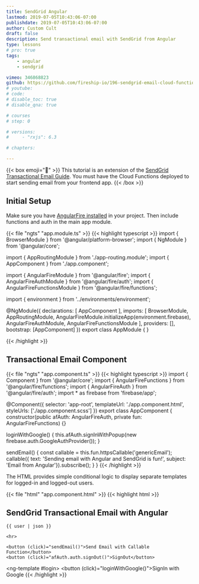 ```yaml
---
title: SendGrid Angular
lastmod: 2019-07-05T10:43:06-07:00
publishdate: 2019-07-05T10:43:06-07:00
author: Custom Cult
draft: false
description: Send transactional email with SendGrid from Angular
type: lessons
# pro: true
tags: 
    - angular
    - sendgrid

vimeo: 346868823
github: https://github.com/fireship-io/196-sendgrid-email-cloud-functions
# youtube: 
# code: 
# disable_toc: true
# disable_qna: true

# courses
# step: 0

# versions: 
#     - "rxjs": 6.3

# chapters:

---
```


{{< box emoji="👀" >}}
This tutorial is an extension of the [SendGrid Transactional Email Guide](/lessons/sendgrid-transactional-email-guide/). You must have the Cloud Functions deployed to start sending email from your frontend app. 
{{< /box >}}


## Initial Setup

Make sure you have [AngularFire installed](/snippets/install-angularfire/) in your project. Then include functions and auth in the main app module. 

{{< file "ngts" "app.module.ts" >}}
{{< highlight typescript >}}
import { BrowserModule } from '@angular/platform-browser';
import { NgModule } from '@angular/core';

import { AppRoutingModule } from './app-routing.module';
import { AppComponent } from './app.component';

import { AngularFireModule } from '@angular/fire';
import { AngularFireAuthModule } from '@angular/fire/auth';
import { AngularFireFunctionsModule } from '@angular/fire/functions';

import { environment } from '../environments/environment';

@NgModule({
  declarations: [
    AppComponent
  ],
  imports: [
    BrowserModule,
    AppRoutingModule,
    AngularFireModule.initializeApp(environment.firebase),
    AngularFireAuthModule,
    AngularFireFunctionsModule
  ],
  providers: [],
  bootstrap: [AppComponent]
})
export class AppModule { }

{{< /highlight >}}


## Transactional Email Component

{{< file "ngts" "app.component.ts" >}}
{{< highlight typescript >}}
import { Component } from '@angular/core';
import { AngularFireFunctions } from '@angular/fire/functions';
import { AngularFireAuth } from '@angular/fire/auth';
import * as firebase from 'firebase/app';

@Component({
  selector: 'app-root',
  templateUrl: './app.component.html',
  styleUrls: ['./app.component.scss']
})
export class AppComponent {
  constructor(public afAuth: AngularFireAuth, private fun: AngularFireFunctions) {}



  loginWithGoogle() {
    this.afAuth.signInWithPopup(new firebase.auth.GoogleAuthProvider());
  }

  sendEmail() {
    const callable = this.fun.httpsCallable('genericEmail');
    callable({ text: 'Sending email with Angular and SendGrid is fun!', subject: 'Email from Angular'}).subscribe();
  }
}
{{< /highlight >}}


The HTML provides simple conditional logic to display separate templates for logged-in and logged-out users. 

{{< file "html" "app.component.html" >}}
{{< highlight html >}}
<h2>SendGrid Transactional Email with Angular</h2>


<div *ngIf="(afAuth.authState | async) as user; else login;">

    {{ user | json }}

    <hr>

    <button (click)="sendEmail()">Send Email with Callable Function</button>
    <button (click)="afAuth.auth.signOut()">SignOut</button>

  
</div>

<ng-template #login>
  <button (click)="loginWithGoogle()">SignIn with Google</button>
</ng-template>
{{< /highlight >}}

